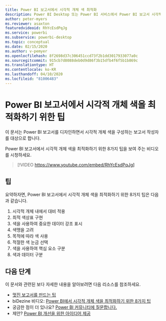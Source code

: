 ```yaml
---
title: Power BI 보고서에서 시각적 개체 색 최적화
description: Power BI Desktop 또는 Power BI 서비스에서 Power BI 보고서 시각적 개체의 시각적 개체 색을 최적화하기 위한 8가지 팁입니다.
author: peter-myers
ms.reviewer: asaxton
featuredvideoid: RhYcEsdPqJg
ms.service: powerbi
ms.subservice: powerbi-desktop
ms.topic: conceptual
ms.date: 02/15/2020
ms.author: v-pemyer
ms.openlocfilehash: 8f2698d37c306451ccd73f2b1dd3017933077a0c
ms.sourcegitcommit: 915cb7d8088deb0d9d86f3b15dfb4f6f5b1b869c
ms.translationtype: HT
ms.contentlocale: ko-KR
ms.lasthandoff: 04/10/2020
ms.locfileid: "81006483"
---
```

# <a name="tips-to-optimize-visual-colors-in-power-bi-reports"></a>Power BI 보고서에서 시각적 개체 색을 최적화하기 위한 팁

이 문서는 Power BI 보고서를 디자인하면서 시각적 개체 색을 구성하는 보고서 작성자를 대상으로 합니다.

Power BI 보고서에서 시각적 개체 색을 최적화하기 위한 8가지 팁을 보여 주는 비디오를 시청하세요.

> [!VIDEO https://www.youtube.com/embed/RhYcEsdPqJg]

## <a name="tips"></a>팁

요약하자면, Power BI 보고서에서 시각적 개체 색을 최적화하기 위한 8가지 팁은 다음과 같습니다.

1. 시각적 개체 내에서 대비 적용
1. 최적 색상표 구현
1. 색을 사용하여 중요한 데이터 강조 표시
1. 색맹을 고려
1. 목적에 따라 색 사용
1. 적절한 색 눈금 선택
1. 색을 사용하여 핵심 요소 구분
1. 색과 데이터 구분

## <a name="next-steps"></a>다음 단계

이 문서와 관련된 보다 자세한 내용을 알아보려면 다음 리소스를 참조하세요.

- [멋진 보고서를 만드는 팁](../power-bi-reports-tips-and-tricks-for-creating.md)
- biDezine 비디오: [Power BI에서 시각적 개체 색을 최적화하기 위한 8가지 팁](https://www.youtube.com/watch?v=RhYcEsdPqJg)
- 궁금한 점이 더 있나요? [Power BI 커뮤니티에 질문합니다.](https://community.powerbi.com/)
- 제안? [Power BI 개선을 위한 아이디어 제공](https://ideas.powerbi.com)
